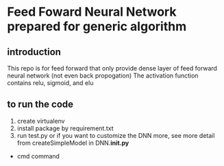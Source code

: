 # Feed Foward Neural Network prepared for generic algorithm
## introduction
This repo is for feed forward that only provide dense layer of feed forward neural network (not even back propogation)
The activation function contains relu, sigmoid, and elu
## to run the code
1. create virtualenv
2. install package by requirement.txt
3. run test.py or if you want to customize the DNN more, see more detail from createSimpleModel in DNN.__init.py__

- cmd command
